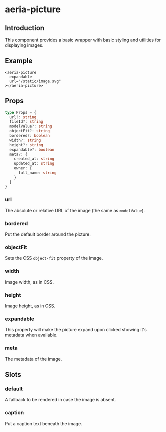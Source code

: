 # aeria-picture

## Introduction

This component provides a basic wrapper with basic styling and utilities for displaying images.

## Example

```vue
<aeria-picture
  expandable
  url="/static/image.svg"
></aeria-picture>
```

## Props

```typescript
type Props = {
  url?: string
  fileId?: string
  modelValue?: string
  objectFit?: string
  bordered?: boolean
  width?: string
  height?: string
  expandable?: boolean
  meta?: {
    created_at: string
    updated_at: string
    owner: {
      full_name: string
    }
  }
}
```

### url <Badge type="tip" text="string" />

The absolute or relative URL of the image (the same as `modelValue`).

### bordered <Badge type="tip" text="boolean" />

Put the default border around the picture.

### objectFit <Badge type="tip" text="boolean" />

Sets the CSS `object-fit` property of the image.

### width <Badge type="tip" text="boolean" />

Image width, as in CSS.

### height <Badge type="tip" text="boolean" />

Image height, as in CSS.

### expandable <Badge type="tip" text="boolean" />

This property will make the picture expand upon clicked showing it's metadata when available.

### meta <Badge type="tip" text="object" />

The metadata of the image.


## Slots

### default

A fallback to be rendered in case the image is absent.

### caption

Put a caption text beneath the image.
